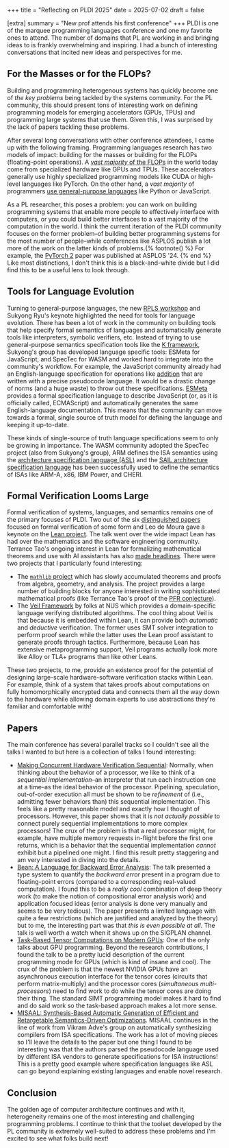 +++
title = "Reflecting on PLDI 2025"
date = 2025-07-02
draft = false

[extra]
summary = "New prof attends his first conference"
+++
PLDI is one of the marquee programming languages conference and one my favorite ones to attend. The number of domains that PL are working in and bringing ideas to is frankly overwhelming and inspiring. I had a bunch of interesting conversations that incited new ideas and perspectives for me.

## For the Masses or for the FLOPs?

Building and programming heterogenous systems has quickly become one of *the key problems* being tackled by the systems community. For the PL community, this should present tons of interesting work on defining programming models for emerging accelerators (GPUs, TPUs) and programming large systems that use them. Given this, I was surprised by the lack of papers tackling these problems.

After several long conversations with other conference attendees, I came up with the following framing. Programming languages research has two models of impact: building for the masses or building for the FLOPs (floating-point operations). 
A [*vast majority* of the FLOPs][flop-analysis] in the world today come from specialized hardware like GPUs and TPUs. 
These accelerators generally use highly specialized programming models like CUDA or high-level languages like PyTorch. 
On the other hand, a *vast majority* of programmers [use general-purpose languages][pop-langs] like Python or JavaScript.

As a PL researcher, this poses a problem: you can work on building programming systems that enable more people to effectively interface with computers, or you could build better interfaces to a vast majority of the computation in the world. 
I think the current iteration of the PLDI community focuses on the former problem–of building better programming systems for the most number of people–while conferences like ASPLOS publish a lot more of the work on the latter kinds of problems.{% footnote() %}
For example, the [PyTorch 2](https://dl.acm.org/doi/10.1145/3620665.3640366) paper was published at ASPLOS '24.
{% end %}
Like most distinctions, I don't think this is a black-and-white divide but I did find this to be a useful lens to look through.


## Tools for Language Evolution

Turning to general-purpose languages, the new [RPLS workshop][rpls] and Sukyong Ryu's keynote highlighted the need for tools for language evolution. 
There has been a lot of work in the community on building tools that help specify formal semantics of languages and automatically generate tools like interpreters, symbolic verifiers, etc.
Instead of trying to use general-purpose semantics specification tools like the [K framework](https://kframework.org/), Sukyong's group has developed language specific tools: ESMeta for JavaScript, and SpecTec for WASM and worked hard to integrate into the community's workflow.
For example, the JavaScript community already had an English-language specification for operations like [addition](https://tc39.es/ecma262/#sec-numeric-types-number-add) that are written with a precise pseudocode language.
It would be a drastic change of norms (and a huge waste) to throw out these specifications.
[ESMeta](https://github.com/es-meta/esmeta) provides a formal specification language to describe JavaScript (or, as it is officially called, ECMAScript) and automatically generates the same English-language documentation.
This means that the community can move towards a formal, single source of truth model for defining the language and keeping it up-to-date.

These kinds of single-source of truth language specifications seem to only be growing in importance.
The WASM community adopted the SpecTec project (also from Sukyong's group), ARM defines the ISA semantics using the [architecture specification language (ASL)](https://developer.arm.com/Architectures/Architecture%20Specification%20Language) and the [SAIL architecture specification language](https://github.com/rems-project/sail) has been successfully used to define the semantics of ISAs like ARM-A, x86, IBM Power, and CHERI.


## Formal Verification Looms Large

Formal verification of systems, languages, and semantics remains one of the primary focuses of PLDI.
Two out of the six [distinguished papers](https://pldi25.sigplan.org/program/program-pldi-2025/?badge=Distinguished%20Paper) focused on formal verification of some form and Leo de Moura gave a keynote on the [Lean project](https://lean-lang.org/).
The talk went over the wide impact Lean has had over the mathematics and the software engineering community.
Terrance Tao's ongoing interest in Lean for formalizing mathematical theorems and use with AI assistants has also [made headlines](https://www.quantamagazine.org/lean-computer-program-confirms-peter-scholze-proof-20210728/).
There were two projects that I particularly found interesting:
* The [`mathlib` project](https://leanprover-community.github.io/mathlib-overview.html) which has slowly accumulated theorems and proofs from algebra, geometry, and analysis. The project provides a large number of building blocks for anyone interested in writing sophisticated mathematical proofs (like Terrance Tao's proof of the [PFR conjecture](https://terrytao.wordpress.com/2023/11/18/formalizing-the-proof-of-pfr-in-lean4-using-blueprint-a-short-tour/)).
* The [Veil Framework](https://pirlea.net/papers/veil-cav25.pdf) by folks at NUS which provides a domain-specific language verifying distributed algorithms. The cool thing about Veil is that because it is embedded within Lean, it can provide both *automatic* and *deductive* verification. The former uses SMT solver integration to perform proof search while the latter uses the Lean proof assistant to generate proofs through tactics. Furthermore, because Lean has extensive metaprogramming support, Veil programs actually look more like Alloy or TLA+ programs than like other Leans.

These two projects, to me, provide an existence proof for the potential of designing large-scale hardware-software verification stacks within Lean.
For example, think of a system that takes proofs about computations on fully homomorphically encrypted data and connects them all the way down to the hardware while allowing domain experts to use abstractions they're familiar and comfortable with!

## Papers
The main conference has several parallel tracks so I couldn't see all the talks I wanted to but here is a collection of talks I found interesting:
- [Making Concurrent Hardware Verification Sequential][hw-verif]: Normally, when thinking about the behavior of a processor, we like to think of a *sequential implementation*–an interpreter that run each instruction one at a time–as the ideal behavior of the processor. Pipelining, speculation, out-of-order execution all must be shown to be *refinement* of (i.e., admitting fewer behaviors than) this sequential implementation. This feels like a pretty reasonable model and exactly how I thought of processors. However, this paper shows that it is *not actually possible* to connect purely sequential implementations to more complex processors! The crux of the problem is that a real processor might, for example, have multiple memory requests in-flight before the first one returns, which is a behavior that the sequential implementation *cannot* exhibit but a pipelined one might. I find this result pretty staggering and am very interested in diving into the details.
- [Bean: A Language for Backward Error Analysis][bean]: The talk presented a type system to quantify the *backward error* present in a program due to floating-point errors (compared to a corresponding real-valued computation). I found this to be a *really cool* combination of deep theory work (to make the notion of compositional error analysis work) and application focused ideas (error analysis is done very manually and seems to be very tedious). The paper presents a limited language with quite a few restrictions (which are justified and analyzed by the theory) but to me, the interesting part was that *this is even possible at all*. The talk is well worth a watch when it shows up on the SIGPLAN channel.
- [Task-Based Tensor Computations on Modern GPUs][gpu-tasks]: One of the only talks about GPU programming. Beyond the research contributions, I found the talk to be a pretty lucid description of the current programming mode for GPUs (which is kind of insane and cool). The crux of the problem is that the newest NVIDIA GPUs have an asynchronous execution interface for the tensor cores (circuits that perform matrix-multiply) and the processor cores (*simultaneous multi-processors*) need to find work to do while the tensor cores are doing their thing. The standard SIMT programming model makes it hard to find and do said work so the task-based approach makes a lot more sense.
- [MISAAL: Synthesis-Based Automatic Generation of Efficient and Retargetable Semantics-Driven Optimizations][misaal]. MISAAL continues in the line of work from Vikram Adve's group on automatically synthesizing compilers from ISA specifications. The work has a lot of moving pieces so I'll leave the details to the paper but one thing I found to be interesting was that the authors parsed the pseudocode language used by different ISA vendors to generate specifications for ISA instructions! This is a pretty good example where specification languages like ASL can go beyond explaining existing languages and enable novel research.

## Conclusion

The golden age of computer architecture continues and with it, heterogeneity remains one of the most interesting and challenging programming problems. I continue to think that the toolset developed by the PL community is extremely well-suited to address these problems and I'm excited to see what folks build next!

[rpls]: https://pldi25.sigplan.org/home/rpls-2025
[flop-analysis]: https://probablydance.com/2024/10/07/initial-cuda-performance-lessons/
[misaal]: https://publish.illinois.edu/hpvm-project/files/2025/04/Towards_Automatic_Generation_of_Efficient_Retargetable_Semantic_Driven_Optimizations-10.pdf
[gpu-tasks]: https://theory.stanford.edu/~aiken/publications/papers/pldi25.pdf
[bean]: https://arxiv.org/pdf/2501.14550
[hw-verif]: https://dl.acm.org/doi/10.1145/3729331
[pop-langs]: https://www.tiobe.com/tiobe-index/
